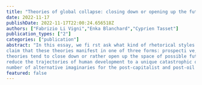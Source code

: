 ```yaml
---
title: "Theories of global collapse: closing down or opening up the futures? "
date: 2022-11-17
publishDate: 2022-11-17T22:00:24.656518Z
authors: ["Fabrizio Li Vigni","Enka Blanchard","Cyprien Tasset"]
publication_types: ["2"]
categories: ["publication"]
abstract: "In this essay, we fi rst ask what kind of rhetorical styles the theories of global collapse have when talking about futures. We
claim that these theories manifest in one of three forms: prospecti ve, prophecy, and science-fi cti on. We then ask if such
theories tend to close down or rather open up the space of possible futures. While some observers have argued that they
reduce the trajectories of human development to a unique catastrophic one, we will show that they actually give rise to a
number of alternative imaginaries for the post-capitalist and post-oil era. "
featured: false
---
```


